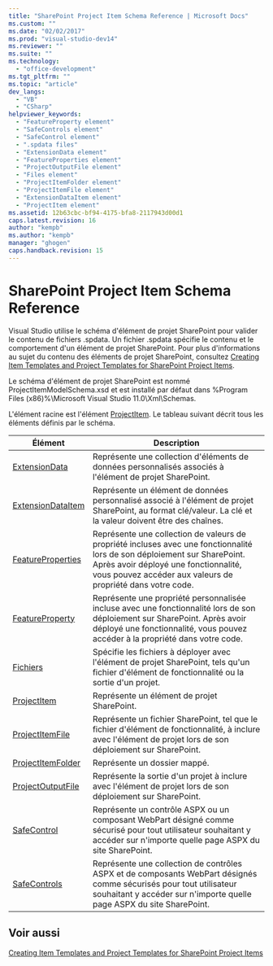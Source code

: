 ```yaml
---
title: "SharePoint Project Item Schema Reference | Microsoft Docs"
ms.custom: ""
ms.date: "02/02/2017"
ms.prod: "visual-studio-dev14"
ms.reviewer: ""
ms.suite: ""
ms.technology: 
  - "office-development"
ms.tgt_pltfrm: ""
ms.topic: "article"
dev_langs: 
  - "VB"
  - "CSharp"
helpviewer_keywords: 
  - "FeatureProperty element"
  - "SafeControls element"
  - "SafeControl element"
  - ".spdata files"
  - "ExtensionData element"
  - "FeatureProperties element"
  - "ProjectOutputFile element"
  - "Files element"
  - "ProjectItemFolder element"
  - "ProjectItemFile element"
  - "ExtensionDataItem element"
  - "ProjectItem element"
ms.assetid: 12b63cbc-bf94-4175-bfa8-2117943d00d1
caps.latest.revision: 16
author: "kempb"
ms.author: "kempb"
manager: "ghogen"
caps.handback.revision: 15
---
```

# SharePoint Project Item Schema Reference
  Visual Studio utilise le schéma d'élément de projet SharePoint pour valider le contenu de fichiers .spdata.  Un fichier .spdata spécifie le contenu et le comportement d'un élément de projet SharePoint.  Pour plus d'informations au sujet du contenu des éléments de projet SharePoint, consultez [Creating Item Templates and Project Templates for SharePoint Project Items](../sharepoint/creating-item-templates-and-project-templates-for-sharepoint-project-items.md).  
  
 Le schéma d'élément de projet SharePoint est nommé ProjectItemModelSchema.xsd et est installé par défaut dans %Program Files \(x86\)%\\Microsoft Visual Studio 11.0\\Xml\\Schemas.  
  
 L'élément racine est l'élément [ProjectItem](../sharepoint/projectitem-element.md).  Le tableau suivant décrit tous les éléments définis par le schéma.  
  
|Élément|Description|  
|-------------|-----------------|  
|[ExtensionData](../sharepoint/extensiondata-element.md)|Représente une collection d'éléments de données personnalisés associés à l'élément de projet SharePoint.|  
|[ExtensionDataItem](../sharepoint/extensiondataitem-element.md)|Représente un élément de données personnalisé associé à l'élément de projet SharePoint, au format clé\/valeur.  La clé et la valeur doivent être des chaînes.|  
|[FeatureProperties](../sharepoint/featureproperties-element.md)|Représente une collection de valeurs de propriété incluses avec une fonctionnalité lors de son déploiement sur SharePoint.  Après avoir déployé une fonctionnalité, vous pouvez accéder aux valeurs de propriété dans votre code.|  
|[FeatureProperty](../sharepoint/featureproperty-element.md)|Représente une propriété personnalisée incluse avec une fonctionnalité lors de son déploiement sur SharePoint.  Après avoir déployé une fonctionnalité, vous pouvez accéder à la propriété dans votre code.|  
|[Fichiers](../sharepoint/files-element.md)|Spécifie les fichiers à déployer avec l'élément de projet SharePoint, tels qu'un fichier d'élément de fonctionnalité ou la sortie d'un projet.|  
|[ProjectItem](../sharepoint/projectitem-element.md)|Représente un élément de projet SharePoint.|  
|[ProjectItemFile](../sharepoint/projectitemfile-element.md)|Représente un fichier SharePoint, tel que le fichier d'élément de fonctionnalité, à inclure avec l'élément de projet lors de son déploiement sur SharePoint.|  
|[ProjectItemFolder](../sharepoint/projectitemfolder-element.md)|Représente un dossier mappé.|  
|[ProjectOutputFile](../sharepoint/projectoutputfile-element.md)|Représente la sortie d'un projet à inclure avec l'élément de projet lors de son déploiement sur SharePoint.|  
|[SafeControl](../sharepoint/safecontrol-element.md)|Représente un contrôle ASPX ou un composant WebPart désigné comme sécurisé pour tout utilisateur souhaitant y accéder sur n'importe quelle page ASPX du site SharePoint.|  
|[SafeControls](../sharepoint/safecontrols-element.md)|Représente une collection de contrôles ASPX et de composants WebPart désignés comme sécurisés pour tout utilisateur souhaitant y accéder sur n'importe quelle page ASPX du site SharePoint.|  
  
## Voir aussi  
 [Creating Item Templates and Project Templates for SharePoint Project Items](../sharepoint/creating-item-templates-and-project-templates-for-sharepoint-project-items.md)  
  
  